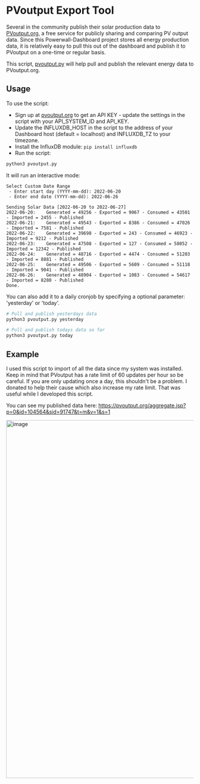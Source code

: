 # PVoutput Export Tool

Several in the community publish their solar production data to [PVoutput.org](https://pvoutput.org/), a free service for publicly sharing and comparing PV output data.  Since this Powerwall-Dashboard project stores all energy production data, it is relatively easy to pull this out of the dashboard and publish it to PVoutput on a one-time or regular basis.

This script, [pvoutput.py](https://github.com/jasonacox/Powerwall-Dashboard/blob/main/tools/pvoutput.py) will help pull and publish the relevant energy data to PVoutput.org.

## Usage

To use the script:
* Sign up at [pvoutput.org](https://pvoutput.org/account.jsp) to get an API KEY - update the settings in the script with your API_SYSTEM_ID and API_KEY.
* Update the INFLUXDB_HOST in the script to the address of your Dashboard host (default = localhost) and INFLUXDB_TZ to your timezone.
* Install the InfluxDB module:  `pip install influxdb`
* Run the script:

```bash
python3 pvoutput.py 
```
It will run an interactive mode:

```
Select Custom Date Range
 - Enter start day (YYYY-mm-dd): 2022-06-20
 - Enter end date (YYYY-mm-dd): 2022-06-26

Sending Solar Data [2022-06-20 to 2022-06-27]
2022-06-20:    Generated = 49256 - Exported = 9067 - Consumed = 43501 - Imported = 2455 - Published
2022-06-21:    Generated = 49543 - Exported = 8386 - Consumed = 47026 - Imported = 7581 - Published
2022-06-22:    Generated = 39698 - Exported = 243 - Consumed = 46923 - Imported = 9212 - Published
2022-06-23:    Generated = 47508 - Exported = 127 - Consumed = 58052 - Imported = 12342 - Published
2022-06-24:    Generated = 48716 - Exported = 4474 - Consumed = 51203 - Imported = 8881 - Published
2022-06-25:    Generated = 49506 - Exported = 5609 - Consumed = 51118 - Imported = 9041 - Published
2022-06-26:    Generated = 48904 - Exported = 1083 - Consumed = 54617 - Imported = 8280 - Published
Done.
```
You can also add it to a daily cronjob by specifying a optional parameter:  'yesterday' or 'today'. 

```bash
# Pull and publish yesterdays data
python3 pvoutput.py yesterday

# Pull and publish todays data so far
python3 pvoutput.py today
```

## Example

I used this script to import of all the data since my system was installed.  Keep in mind that PVoutput has a rate limit of 60 updates per hour so be careful.  If you are only updating once a day, this shouldn't be a problem.  I donated to help their cause which also increase my rate limit.  That was useful while I developed this script.

You can see my published data here:  https://pvoutput.org/aggregate.jsp?p=0&id=104564&sid=91747&t=m&v=1&s=1 

<img width="960" alt="image" src="https://user-images.githubusercontent.com/836718/175867308-416584ba-82e5-4da8-9cdc-4ece163e1ca2.png">

